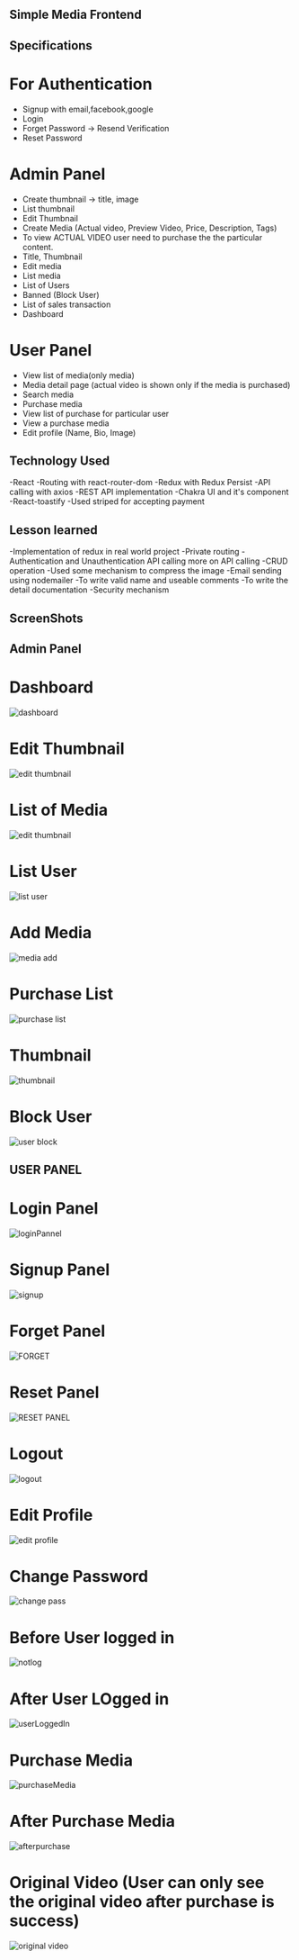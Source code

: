 ## Simple Media Frontend


## Specifications
# For Authentication 
- Signup with email,facebook,google
- Login
- Forget Password -> Resend Verification
- Reset Password

# Admin Panel 
- Create thumbnail -> title, image
- List thumbnail
- Edit Thumbnail
- Create Media (Actual video, Preview Video, Price, Description, Tags)
- To view ACTUAL VIDEO user need to purchase the the particular content.
- Title, Thumbnail
- Edit media
- List media
- List of Users
- Banned (Block User)
- List of sales transaction
- Dashboard

# User Panel
- View list of media(only media)
- Media detail page (actual video is shown only if the media is purchased)
- Search media
- Purchase media
- View list of purchase for particular user
- View a purchase media
- Edit profile (Name, Bio, Image)

## Technology Used
-React 
-Routing with react-router-dom 
-Redux with Redux Persist 
-API calling with axios 
-REST API implementation 
-Chakra UI and it's component 
-React-toastify
-Used striped for accepting payment


## Lesson learned 
-Implementation of redux in real world project 
-Private routing 
-Authentication and Unauthentication API calling more on API calling 
-CRUD operation
-Used some mechanism to compress the image 
-Email sending using nodemailer
-To write valid name and useable comments
-To write the detail documentation
-Security mechanism

## ScreenShots

## Admin Panel

# Dashboard
![dashboard](https://user-images.githubusercontent.com/76931757/170919216-d406d6eb-3ed1-45ff-912b-f02fc0f97da5.png)

# Edit Thumbnail
![edit thumbnail](https://user-images.githubusercontent.com/76931757/170919224-9de2d1ac-a9a6-4d99-b559-640aa060aa64.png)

# List of Media
![edit thumbnail](https://user-images.githubusercontent.com/76931757/170919231-75f89f0b-fde0-4ab9-ac37-eb588847da18.png)

# List User
![list user](https://user-images.githubusercontent.com/76931757/170919238-7a18d5b0-c46b-4701-a125-33304a7d642f.png)

# Add Media
![media add](https://user-images.githubusercontent.com/76931757/170919246-4d6a1adc-8e23-4113-bce4-95d0035bb352.png)

# Purchase List
 ![purchase list](https://user-images.githubusercontent.com/76931757/170919252-527f1e07-1bee-4ac3-84f2-8c37690c84bb.png)

# Thumbnail
![thumbnail](https://user-images.githubusercontent.com/76931757/170919258-e903dbbf-a54d-47df-b5f8-1691512ad808.png)

# Block User
![user block](https://user-images.githubusercontent.com/76931757/170919262-1c95fd7e-5071-4732-b27d-2193da551c3c.png)


## USER PANEL

# Login Panel
![loginPannel](https://user-images.githubusercontent.com/76931757/170919511-dd982592-6281-4d8d-9479-735e34edd109.png)

# Signup Panel
![signup](https://user-images.githubusercontent.com/76931757/170919525-72cbf500-5e99-4000-be90-77b21054b6f1.png)

# Forget Panel
![FORGET](https://user-images.githubusercontent.com/76931757/170919536-b546543e-9dd5-4421-98c3-85aaa6c24879.png)

# Reset Panel
![RESET PANEL](https://user-images.githubusercontent.com/76931757/170919548-8c77ea70-6bf1-47a0-8184-91df9ce70594.png)

# Logout
![logout](https://user-images.githubusercontent.com/76931757/170919522-301ec903-5e79-4bff-a33f-3b6cd86276e7.png)

# Edit Profile
![edit profile](https://user-images.githubusercontent.com/76931757/170919737-9bf95104-9184-413d-bdcd-4f26ca017be7.png)

# Change Password
![change pass](https://user-images.githubusercontent.com/76931757/170919741-eb928e24-f1af-4ab7-b472-1adab00a8ce6.png)

# Before User logged in
![notlog](https://user-images.githubusercontent.com/76931757/170919902-94f67e42-0af8-4dd3-a797-a141dcd891ac.png)

# After User LOgged in
![userLoggedIn](https://user-images.githubusercontent.com/76931757/170919891-451e350f-f6a4-4d86-95df-c9cd690bd551.png)

# Purchase Media
![purchaseMedia](https://user-images.githubusercontent.com/76931757/170920074-ff9555bc-3234-46c1-82cd-bb0adafe2447.png)

# After Purchase Media
![afterpurchase](https://user-images.githubusercontent.com/76931757/170920091-6c4909ef-2b2f-4dad-a36e-b8a634eaa97d.png)

# Original Video (User can only see the original video after purchase is success)
![original video](https://user-images.githubusercontent.com/76931757/170920084-d485f216-7063-4c26-88dd-1e19d0933851.png)
